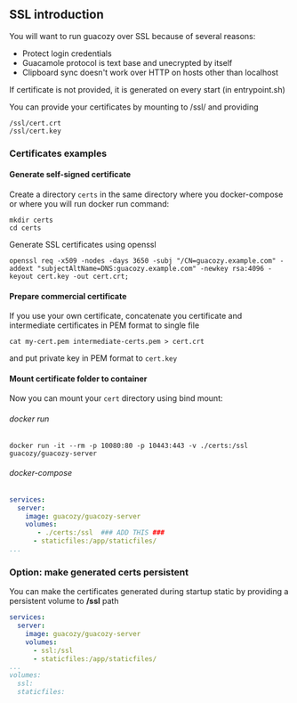 ## SSL introduction
You will want to run guacozy over SSL because of several reasons:  
- Protect login credentials
- Guacamole protocol is text base and unecrypted by itself
- Clipboard sync doesn't work over HTTP on hosts other than localhost

If certificate is not provided, it is generated on every start (in entrypoint.sh)
  
You can provide your certificates by mounting to /ssl/ and providing  
```
/ssl/cert.crt  
/ssl/cert.key
```

### Certificates examples
#### Generate self-signed certificate
Create a directory `certs` in the same directory where you docker-compose or where you will run docker run command:
```
mkdir certs
cd certs
```
Generate SSL certificates using openssl
```
openssl req -x509 -nodes -days 3650 -subj "/CN=guacozy.example.com" -addext "subjectAltName=DNS:guacozy.example.com" -newkey rsa:4096 -keyout cert.key -out cert.crt;
```

#### Prepare commercial certificate
If you use your own certificate, concatenate you certificate and intermediate certificates in PEM format to single file
```
cat my-cert.pem intermediate-certs.pem > cert.crt
```
and put private key in PEM format to `cert.key`

#### Mount certificate folder to container 
Now you can mount your `cert` directory using bind mount:
###### docker run
```shell script
docker run -it --rm -p 10080:80 -p 10443:443 -v ./certs:/ssl guacozy/guacozy-server
```
###### docker-compose
```yaml
services:
  server:
    image: guacozy/guacozy-server
    volumes:
       - ./certs:/ssl  ### ADD THIS ###
      - staticfiles:/app/staticfiles/
...
```
### Option: make generated certs persistent
You can make the certificates generated during startup static by providing a persistent volume to **/ssl** path
```yaml
services:
  server:
    image: guacozy/guacozy-server
    volumes:
      - ssl:/ssl
      - staticfiles:/app/staticfiles/
...
volumes:
  ssl:
  staticfiles:
```
